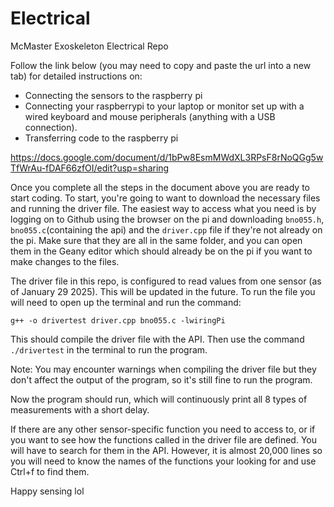 # Electrical
McMaster Exoskeleton Electrical Repo

Follow the link below (you may need to copy and paste the url into a new tab) for detailed instructions on:
  - Connecting the sensors to the raspberry pi
  - Connecting your raspberrypi to your laptop or monitor set up with a wired keyboard and mouse peripherals (anything with a USB connection).
  - Transferring code to the raspberry pi

https://docs.google.com/document/d/1bPw8EsmMWdXL3RPsF8rNoQGg5wTfWrAu-fDAF66zfOI/edit?usp=sharing 

Once you complete all the steps in the document above you are ready to start coding. To start, you're going to want to download the necessary files and running the driver file. The easiest way to access what you need is by logging on to Github using the browser on the pi and downloading `bno055.h`, `bno055.c`(containing the api) and the `driver.cpp` file if they're not already on the pi. Make sure that they are all in the same folder, and you can open them in the Geany editor which should already be on the pi if you want to make changes to the files.

The driver file in this repo, is configured to read values from one sensor (as of January 29 2025). This will be updated in the future. To run the file you will need to open up the terminal and run the command:

`g++ -o drivertest driver.cpp bno055.c -lwiringPi`

This should compile the driver file with the API. Then use the command `./drivertest` in the terminal to run the program.

Note: You may encounter warnings when compiling the driver file but they don't affect the output of the program, so it's still fine to run the program.

Now the program should run, which will continuously print all 8 types of measurements with a short delay.

If there are any other sensor-specific function you need to access to, or if you want to see how the functions called in the driver file are defined. You will have to search for them in the API.
However, it is almost 20,000 lines so you will need to know the names of the functions your looking for and use Ctrl+f to find them.


Happy sensing lol




